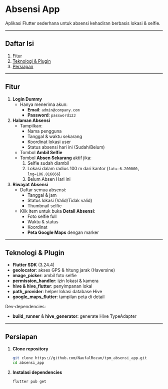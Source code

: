 # Absensi App

Aplikasi Flutter sederhana untuk absensi kehadiran berbasis lokasi & selfie.

---

## Daftar Isi

1. [Fitur](#fitur)  
2. [Teknologi & Plugin](#teknologi--plugin)  
3. [Persiapan](#persiapan)  

---

## Fitur

1. **Login Dummy**  
   - Hanya menerima akun:
     - **Email**: `admin@company.com`  
     - **Password**: `password123`
2. **Halaman Absensi**  
   - Tampilkan:
     - Nama pengguna
     - Tanggal & waktu sekarang
     - Koordinat lokasi user
     - Status absensi hari ini (Sudah/Belum)
   - Tombol **Ambil Selfie**  
   - Tombol **Absen Sekarang** aktif jika:
     1. Selfie sudah diambil
     2. Lokasi dalam radius 100 m dari kantor (`lat=-6.200000, lng=106.816666`)
     3. Belum Absen Hari ini 
3. **Riwayat Absensi**  
   - Daftar semua absensi:
     - Tanggal & jam  
     - Status lokasi (Valid/Tidak valid)  
     - Thumbnail selfie  
   - Klik item untuk buka **Detail Absensi**:
     - Foto selfie full  
     - Waktu & status  
     - Koordinat  
     - **Peta Google Maps** dengan marker  

---

## Teknologi & Plugin

- **Flutter SDK** (3.24.4)  
- **geolocator**: akses GPS & hitung jarak (Haversine)  
- **image_picker**: ambil foto selfie  
- **permission_handler**: izin lokasi & kamera  
- **hive & hive_flutter**: penyimpanan lokal  
- **path_provider**: helper lokasi database Hive  
- **google_maps_flutter**: tampilan peta di detail  

Dev-dependencies:  
- **build_runner** & **hive_generator**: generate Hive TypeAdapter  

---

## Persiapan

1.  **Clone repository**
    ```bash
    git clone https://github.com/NaufalRozan/tpm_absensi_app.git
    cd absensi_app
2.  **Instalasi dependencies**
    ```bash
    flutter pub get


